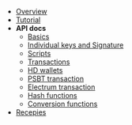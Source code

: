 <!-- docs/_sidebar.md -->

* [Overview](../README.md)
* [Tutorial](../tutorial/README.md)
* **API docs**
  * [Basics](README.md)
  * [Individual keys and Signature](keys.md)
  * [Scripts](scripts.md)
  * [Transactions](transaction.md)
  * [HD wallets](hdwallet.md)
  * [PSBT transaction](psbt.md)
  * [Electrum transaction](electrum.md)
  * [Hash functions](hash.md)
  * [Conversion functions](conversion.md)
* [Recepies](../recepies/README.md)
